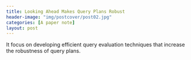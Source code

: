 ```yaml
---
title: Looking Ahead Makes Query Plans Robust
header-image: "img/postcover/post02.jpg"
categories: [A paper note]
layout: post
---
```


It focus on developing efficient query evaluation techniques that increase the robustness of query plans.



